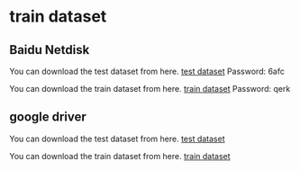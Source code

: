 # train dataset


## Baidu Netdisk
You can download the test dataset from here. [test dataset](https://pan.baidu.com/s/10upFjclTTmpZdBiUXHjQpA?pwd=6afc)
Password: 6afc

You can download the train dataset from here. [train dataset](https://pan.baidu.com/s/1xhPqaYMjijBkA8M60HqhYg?pwd=qerk)
Password: qerk



## google driver
You can download the test dataset from here. [test dataset](https://drive.google.com/file/d/1WKFyy0gIFrW-9krjogmVdZrajLI8FtFA/view?usp=drive_link)

You can download the train dataset from here. [train dataset](https://drive.google.com/file/d/1kKjBJbk8vtmaaUGCQWA7XiosG0LD1uNY/view?usp=drive_link)


